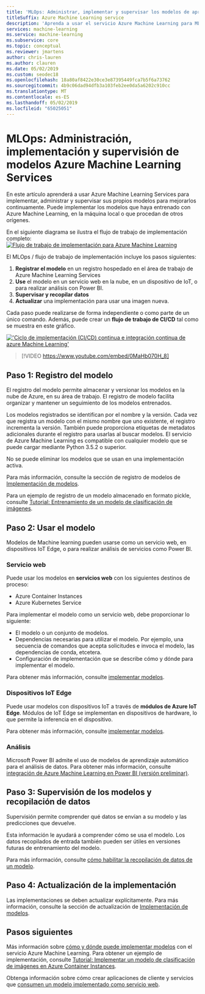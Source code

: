 ```yaml
---
title: 'MLOps: Administrar, implementar y supervisar los modelos de aprendizaje automático'
titleSuffix: Azure Machine Learning service
description: 'Aprenda a usar el servicio Azure Machine Learning para MLOps: implementar, administrar y supervisar sus propios modelos para mejorarlos continuamente. Puede implementar los modelos que haya entrenado con Azure Machine Learning Services, en la máquina local o que procedan de otros orígenes.'
services: machine-learning
ms.service: machine-learning
ms.subservice: core
ms.topic: conceptual
ms.reviewer: jmartens
author: chris-lauren
ms.author: clauren
ms.date: 05/02/2019
ms.custom: seodec18
ms.openlocfilehash: 18a80af8422e30ce3e87395449fca7b5f6a73762
ms.sourcegitcommit: 4b9c06dad94dfb3a103feb2ee0da5a6202c910cc
ms.translationtype: MT
ms.contentlocale: es-ES
ms.lasthandoff: 05/02/2019
ms.locfileid: "65025051"
---
```

# <a name="mlops-manage-deploy-and-monitor-models-with-azure-machine-learning-service"></a>MLOps: Administración, implementación y supervisión de modelos Azure Machine Learning Services

En este artículo aprenderá a usar Azure Machine Learning Services para implementar, administrar y supervisar sus propios modelos para mejorarlos continuamente. Puede implementar los modelos que haya entrenado con Azure Machine Learning, en la máquina local o que procedan de otros orígenes. 

En el siguiente diagrama se ilustra el flujo de trabajo de implementación completo: [![Flujo de trabajo de implementación para Azure Machine Learning](media/concept-model-management-and-deployment/deployment-pipeline.png)](media/concept-model-management-and-deployment/deployment-pipeline.png#lightbox)

El MLOps / flujo de trabajo de implementación incluye los pasos siguientes:
1. **Registrar el modelo** en un registro hospedado en el área de trabajo de Azure Machine Learning Services
1. **Use** el modelo en un servicio web en la nube, en un dispositivo de IoT, o para realizar análisis con Power BI.
1. **Supervisar y recopilar datos**
1. **Actualizar** una implementación para usar una imagen nueva.

Cada paso puede realizarse de forma independiente o como parte de un único comando. Además, puede crear un **flujo de trabajo de CI/CD** tal como se muestra en este gráfico.

[!['Ciclo de implementación (CI/CD) continua e integración continua de azure Machine Learning'](media/concept-model-management-and-deployment/model-ci-cd.png)](media/concept-model-management-and-deployment/model-ci-cd.png#lightbox)

> [!VIDEO https://www.youtube.com/embed/0MaHb070H_8]

## <a name="step-1-register-model"></a>Paso 1: Registro del modelo

El registro del modelo permite almacenar y versionar los modelos en la nube de Azure, en su área de trabajo. El registro de modelo facilita organizar y mantener un seguimiento de los modelos entrenados.
 
Los modelos registrados se identifican por el nombre y la versión. Cada vez que registra un modelo con el mismo nombre que uno existente, el registro incrementa la versión. También puede proporciona etiquetas de metadatos adicionales durante el registro para usarlas al buscar modelos. El servicio de Azure Machine Learning es compatible con cualquier modelo que se puede cargar mediante Python 3.5.2 o superior.

No se puede eliminar los modelos que se usan en una implementación activa.

Para más información, consulte la sección de registro de modelos de [Implementación de modelos](how-to-deploy-and-where.md#registermodel).

Para un ejemplo de registro de un modelo almacenado en formato pickle, consulte [Tutorial: Entrenamiento de un modelo de clasificación de imágenes](tutorial-deploy-models-with-aml.md).

## <a name="step-2-use-the-model"></a>Paso 2: Usar el modelo

Modelos de Machine learning pueden usarse como un servicio web, en dispositivos IoT Edge, o para realizar análisis de servicios como Power BI.

### <a name="web-service"></a>Servicio web

Puede usar los modelos en **servicios web** con los siguientes destinos de proceso:

* Azure Container Instances
* Azure Kubernetes Service

Para implementar el modelo como un servicio web, debe proporcionar lo siguiente:

* El modelo o un conjunto de modelos.
* Dependencias necesarias para utilizar el modelo. Por ejemplo, una secuencia de comandos que acepta solicitudes e invoca el modelo, las dependencias de conda, etcetera.
* Configuración de implementación que se describe cómo y dónde para implementar el modelo.

Para obtener más información, consulte [implementar modelos](how-to-deploy-and-where.md).

### <a name="iot-edge-devices"></a>Dispositivos IoT Edge

Puede usar modelos con dispositivos IoT a través de **módulos de Azure IoT Edge**. Módulos de IoT Edge se implementan en dispositivos de hardware, lo que permite la inferencia en el dispositivo.

Para obtener más información, consulte [implementar modelos](how-to-deploy-and-where.md).

### <a name="analytics"></a>Análisis

Microsoft Power BI admite el uso de modelos de aprendizaje automático para el análisis de datos. Para obtener más información, consulte [integración de Azure Machine Learning en Power BI (versión preliminar)](https://docs.microsoft.com/power-bi/service-machine-learning-integration).

## <a name="step-3-monitor-models-and-collect-data"></a>Paso 3: Supervisión de los modelos y recopilación de datos

Supervisión permite comprender qué datos se envían a su modelo y las predicciones que devuelve.

Esta información le ayudará a comprender cómo se usa el modelo. Los datos recopilados de entrada también pueden ser útiles en versiones futuras de entrenamiento del modelo.

Para más información, consulte [cómo habilitar la recopilación de datos de un modelo](how-to-enable-data-collection.md).

## <a name="step-4-update-the-deployment"></a>Paso 4: Actualización de la implementación

Las implementaciones se deben actualizar explícitamente. Para más información, consulte la sección de actualización de [Implementación de modelos](how-to-deploy-and-where.md#update).

## <a name="next-steps"></a>Pasos siguientes

Más información sobre [cómo y dónde puede implementar modelos](how-to-deploy-and-where.md) con el servicio Azure Machine Learning. Para obtener un ejemplo de implementación, consulte [Tutorial: Implementar un modelo de clasificación de imágenes en Azure Container Instances](tutorial-deploy-models-with-aml.md).

Obtenga información sobre cómo crear aplicaciones de cliente y servicios que [consumen un modelo implementado como servicio web](how-to-consume-web-service.md).
